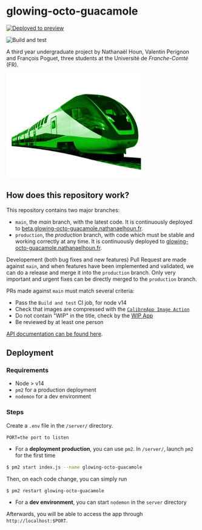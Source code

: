 # glowing-octo-guacamole

[![Deployed to preview](https://img.shields.io/badge/Preview-deployed-brightgreen)](https://beta.glowing-octo-guacamole.nathanaelhoun.fr)

![Build and test](https://github.com/nathanaelhoun/glowing-octo-guacamole/workflows/Build%20and%20test/badge.svg)

A third year undergraduate project by Nathanaël Houn, Valentin Perignon and François Poguet, three students at the Université de _Franche-Comté_ (FR).

![A random image](./docs/random-image.png)

## How does this repository work?

This repository contains two major branches:

- `main`, the _main_ branch, with the latest code. It is continuously deployed to [beta.glowing-octo-guacamole.nathanaelhoun.fr](https://beta.glowing-octo-guacamole.nathanaelhoun.fr).
- `production`, the _production_ branch, with code which must be stable and working correctly at any time. It is continuously deployed to [glowing-octo-guacamole.nathanaelhoun.fr](https://glowing-octo-guacamole.nathanaelhoun.fr).

Developement (both bug fixes and new features) Pull Request are made against `main`, and when features have been implemented and validated, we can do a release and merge it into the `production` branch. Only very important and urgent fixes can be directly merged to the `production` branch.

PRs made against `main` must match several criteria:

- Pass the `Build and test` CI job, for node v14
- Check that images are compressed with the [`CalibreApp Image Action`](https://github.com/marketplace/actions/image-actions)
- Do not contain "WIP" in the title, check by the [WIP App](https://github.com/apps/wip)
- Be reviewed by at least one person

[API documentation can be found here](https://web.postman.co/collections/12964640-edb9f396-5c5b-4122-b35c-b7c9a0e37df9?version=latest&workspace=dc3ec45b-bac4-4c20-8563-b0c2a0a8d465).

## Deployment

### Requirements

- Node > v14
- `pm2` for a production deployment
- `nodemon` for a dev environment

### Steps

Create a `.env` file in the `/server/` directory.

```env
PORT=the port to listen
```

- For a **deployment production**, you can use `pm2`. In `/server/`, launch `pm2` for the first time

```bash
$ pm2 start index.js --name glowing-octo-guacamole
```

Then, on each code change, you can simply run

```bash
$ pm2 restart glowing-octo-guacamole
```

- For a **dev environment**, you can start `nodemon` in the `server` directory

Afterwards, you will be able to access the app through `http://localhost:$PORT`.
